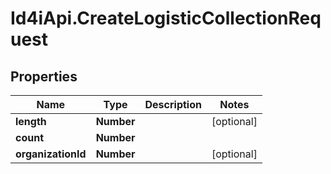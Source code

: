 # Id4iApi.CreateLogisticCollectionRequest

## Properties
Name | Type | Description | Notes
------------ | ------------- | ------------- | -------------
**length** | **Number** |  | [optional] 
**count** | **Number** |  | 
**organizationId** | **Number** |  | [optional] 


